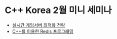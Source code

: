# C++ Korea 2월 미니 세미나

* [실시간 게임서버 최적화 전략](realtime-game-server-optimization.md)
* [C++를 이용한 Redis 프로그래밍](cpp-redis.md)